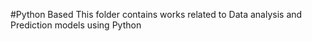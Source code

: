#Python Based
This folder contains works related to Data analysis and Prediction models using Python

